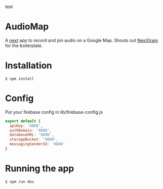 test
# AudioMap

A [next](https://github.com/zeit/next.js) app to record and pin audio on a Google Map. Shouts out [NextGram](https://github.com/zeit/nextgram) for the boilerplate.

# Installation

    $ npm install

# Config

Put your firebase config in lib/firebase-config.js

```javascript
export default {
  apiKey: 'XOXO',
  authDomain: 'XOXO',
  databaseURL: 'XOXO',
  storageBucket: 'XOXO',
  messagingSenderId: 'XOXO'
}
```

# Running the app

    $ npm run dev
